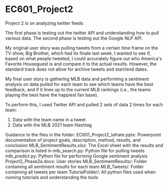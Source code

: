 # EC601_Project2
Project 2 is on analyzing twitter feeds

The first phase is testing out the twitter API and understanding how to pull various data.
The second phase is testing out the Google NLP API. 

My original user story was pulling tweets from a certain time frame on the TV show, Big Brother, which had its finale last week.
I wanted to see if, based on what people tweeted, I could accurately figure out who America's Favorite Houseguest is and compare it to the actual results.
However, the standard track does not allow for archive tweets and start/end dates.

My final user story is gathering MLB data and performing a sentiment analysis on data pulled for each team to see which teams have the best feedback, and if it lines up to the current MLB rankings (i.e., the teams playing the best have the happiest fan base). 

To perform this, I used Twitter API and pulled 2 sets of data 2 times for each team:
1. Data with the team name in a tweet
2. Data with the MLB 2021 team Hashtag

Guidance to the files in the folder:
EC601_Project2_Iafrate.pptx: Powerpoint documentation of project goals, description, method, results, and conclusion
MLB_SentimentResults.xlsx: The Excel sheet with the results and comparison is listed in 
mlb_search.py: Python file for pulling tweets
mlb_predict.py: Python file for performing Google sentiment analysis
Project2_Phase2a.docx: User stories
MLB_SentimentResults/: Folder containing all sentiment results for each team
MLB_Tweets/: Folder containing all tweets per team
TutorialFolder/: All python files used when running tutorials and understanding the tools
